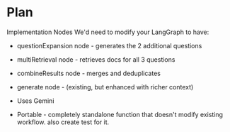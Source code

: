 # Plan

Implementation Nodes
We'd need to modify your LangGraph to have:

- questionExpansion node - generates the 2 additional questions
- multiRetrieval node - retrieves docs for all 3 questions
- combineResults node - merges and deduplicates
- generate node - (existing, but enhanced with richer context)

- Uses Gemini
- Portable - completely standalone function that doesn't modify existing workflow. also create test for it.
